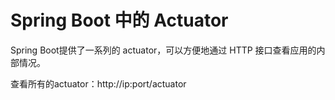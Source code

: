# Spring Boot 中的 Actuator

Spring Boot提供了一系列的 actuator，可以方便地通过 HTTP 接口查看应用的内部情况。

查看所有的actuator：http://ip:port/actuator

